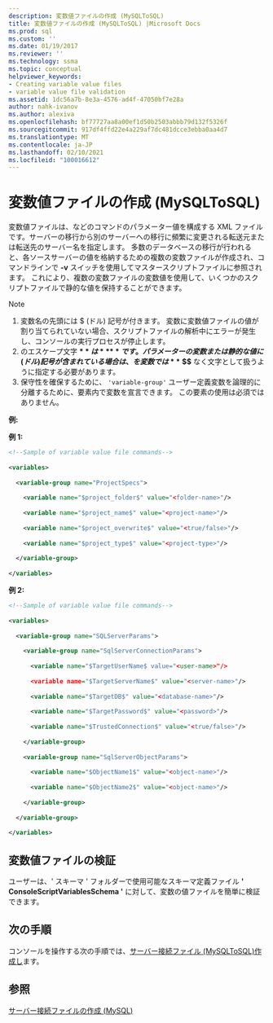 ```yaml
---
description: 変数値ファイルの作成 (MySQLToSQL)
title: 変数値ファイルの作成 (MySQLToSQL) |Microsoft Docs
ms.prod: sql
ms.custom: ''
ms.date: 01/19/2017
ms.reviewer: ''
ms.technology: ssma
ms.topic: conceptual
helpviewer_keywords:
- Creating variable value files
- variable value file validation
ms.assetid: 1dc56a7b-8e3a-4576-ad4f-47050bf7e28a
author: nahk-ivanov
ms.author: alexiva
ms.openlocfilehash: bf77727aa8a00ef1d50b2503abbb79d132f5326f
ms.sourcegitcommit: 917df4ffd22e4a229af7dc481dcce3ebba0aa4d7
ms.translationtype: MT
ms.contentlocale: ja-JP
ms.lasthandoff: 02/10/2021
ms.locfileid: "100016612"
---
```

# <a name="creating-variable-value-files-mysqltosql"></a>変数値ファイルの作成 (MySQLToSQL)
変数値ファイルは、などのコマンドのパラメーター値を構成する XML ファイルです。サーバーの移行から別のサーバーへの移行に頻繁に変更される転送元または転送先のサーバー名を指定します。 多数のデータベースの移行が行われると、各ソースサーバーの値を格納するための複数の変数ファイルが作成され、コマンドラインで **-v** スイッチを使用してマスタースクリプトファイルに参照されます。 これにより、複数の変数ファイルの変数値を使用して、いくつかのスクリプトファイルで静的な値を保持することができます。  
  
> [!NOTE]  
> 1.  変数名の先頭には $ (ドル) 記号が付きます。 変数に変数値ファイルの値が割り当てられていない場合、スクリプトファイルの解析中にエラーが発生し、コンソールの実行プロセスが停止します。  
> 2.  のエスケープ文字 **$** は **$$** です。 パラメーターの変数または静的な値に (ドル) 記号が含まれている場合は、を変数では **$** **$$** なく文字として扱うように指定する必要があります。  
> 3.  保守性を確保するために、 `'variable-group'` ユーザー定義変数を論理的に分離するために、要素内で変数を宣言できます。  この要素の使用は必須ではありません。  
  
**例:**  
  
**例 1:**  
  
```xml  
<!--Sample of variable value file commands-->  
  
<variables>  
  
  <variable-group name="ProjectSpecs">  
  
    <variable name="$project_folder$" value="<folder-name>"/>  
  
    <variable name="$project_name$" value="<project-name>"/>  
  
    <variable name="$project_overwrite$" value="<true/false>"/>  
  
    <variable name="$project_type$" value="<project-type>"/>  
  
  </variable-group>  
  
</variables>  
```  
**例 2:**  
  
```xml  
<!--Sample of variable value file commands-->  
  
<variables>  
  
  <variable-group name="SQLServerParams">  
  
    <variable-group name="SqlServerConnectionParams">  
  
      <variable name="$TargetUserName$ value="<user-name>"/>  
  
      <variable name="$TargetServerName$" value="<server-name>"/>  
  
      <variable name="$TargetDB$" value="<database-name>"/>  
  
      <variable name="$TargetPassword$" value="<password>"/>  
  
      <variable name="$TrustedConnection$" value="<true/false>"/>  
  
    </variable-group>  
  
    <variable-group name="SqlServerObjectParams">  
  
      <variable name="$ObjectName1$" value="<object-name>"/>  
  
      <variable name="$ObjectName2$" value="<object-name>"/>  
  
    </variable-group>  
  
  </variable-group>  
  
</variables>  
```  
  
## <a name="variable-value-file-validation"></a>変数値ファイルの検証  
ユーザーは、' スキーマ ' フォルダーで使用可能なスキーマ定義ファイル **' ConsoleScriptVariablesSchema '** に対して、変数の値ファイルを簡単に検証できます。  
  
## <a name="next-step"></a>次の手順  
コンソールを操作する次の手順では、[サーバー接続ファイル &#40;MySQLToSQL&#41;作成し](../../ssma/mysql/creating-the-server-connection-files-mysqltosql.md)ます。  
  
## <a name="see-also"></a>参照  
[サーバー接続ファイルの作成 (MySQL)](./creating-the-server-connection-files-mysqltosql.md)  

